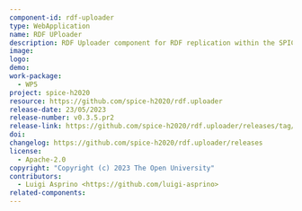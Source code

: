 ```yaml
---
component-id: rdf-uploader
type: WebApplication
name: RDF UPloader
description: RDF Uploader component for RDF replication within the SPICE LDH
image:
logo:
demo:
work-package: 
  - WP5
project: spice-h2020
resource: https://github.com/spice-h2020/rdf.uploader
release-date: 23/05/2023
release-number: v0.3.5.pr2
release-link: https://github.com/spice-h2020/rdf.uploader/releases/tag/v0.3.5.pr2
doi:
changelog: https://github.com/spice-h2020/rdf.uploader/releases
license:
  - Apache-2.0
copyright: "Copyright (c) 2023 The Open University"
contributors:
  - Luigi Asprino <https://github.com/luigi-asprino>
related-components:
---
```

